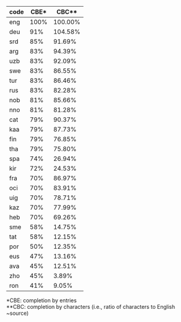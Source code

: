 | code | CBE* | CBC** |
|------|------|-------|
| eng  | 100% | 100.00% | 
| deu  | 91% | 104.58% | 
| srd  | 85% | 91.69% | 
| arg  | 83% | 94.39% | 
| uzb  | 83% | 92.09% | 
| swe  | 83% | 86.55% | 
| tur  | 83% | 86.46% | 
| rus  | 83% | 82.28% | 
| nob  | 81% | 85.66% | 
| nno  | 81% | 81.28% | 
| cat  | 79% | 90.37% | 
| kaa  | 79% | 87.73% | 
| fin  | 79% | 76.85% | 
| tha  | 79% | 75.80% | 
| spa  | 74% | 26.94% | 
| kir  | 72% | 24.53% | 
| fra  | 70% | 86.97% | 
| oci  | 70% | 83.91% | 
| uig  | 70% | 78.71% | 
| kaz  | 70% | 77.99% | 
| heb  | 70% | 69.26% | 
| sme  | 58% | 14.75% | 
| tat  | 58% | 12.15% | 
| por  | 50% | 12.35% | 
| eus  | 47% | 13.16% | 
| ava  | 45% | 12.51% | 
| zho  | 45% | 3.89% | 
| ron  | 41% | 9.05% | 

\*CBE: completion by entries<br>
\**CBC: completion by characters (i.e., ratio of characters to English ~source)

